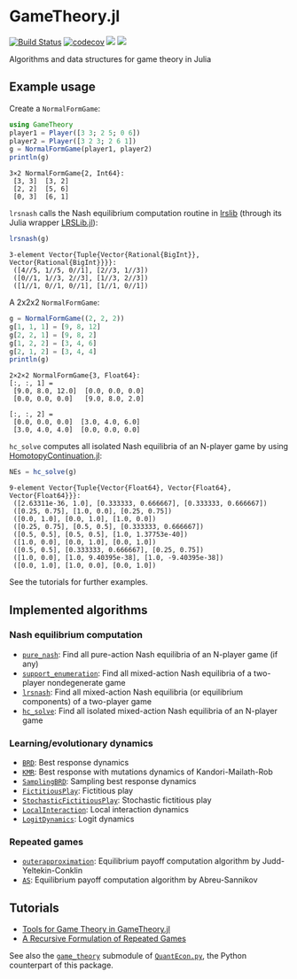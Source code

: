 # GameTheory.jl

[![Build Status](https://github.com/QuantEcon/GameTheory.jl/workflows/CI/badge.svg)](https://github.com/QuantEcon/GameTheory.jl/actions/workflows/ci.yml)
[![codecov](https://codecov.io/gh/QuantEcon/GameTheory.jl/branch/main/graph/badge.svg)](https://codecov.io/gh/QuantEcon/GameTheory.jl)
[![](https://img.shields.io/badge/docs-stable-blue.svg)](https://QuantEcon.github.io/GameTheory.jl/stable)
[![](https://img.shields.io/badge/docs-dev-blue.svg)](https://QuantEcon.github.io/GameTheory.jl/dev)

Algorithms and data structures for game theory in Julia

## Example usage

Create a `NormalFormGame`:

```julia
using GameTheory
player1 = Player([3 3; 2 5; 0 6])
player2 = Player([3 2 3; 2 6 1])
g = NormalFormGame(player1, player2)
println(g)
```
```
3×2 NormalFormGame{2, Int64}:
 [3, 3]  [3, 2]
 [2, 2]  [5, 6]
 [0, 3]  [6, 1]
```

`lrsnash` calls the Nash equilibrium computation routine in [lrslib](http://cgm.cs.mcgill.ca/~avis/C/lrs.html)
(through its Julia wrapper [LRSLib.jl](https://github.com/JuliaPolyhedra/LRSLib.jl)):

```julia
lrsnash(g)
```
```
3-element Vector{Tuple{Vector{Rational{BigInt}}, Vector{Rational{BigInt}}}}:
 ([4//5, 1//5, 0//1], [2//3, 1//3])
 ([0//1, 1//3, 2//3], [1//3, 2//3])
 ([1//1, 0//1, 0//1], [1//1, 0//1])
```

A 2x2x2 `NormalFormGame`:

```julia
g = NormalFormGame((2, 2, 2))
g[1, 1, 1] = [9, 8, 12]
g[2, 2, 1] = [9, 8, 2]
g[1, 2, 2] = [3, 4, 6]
g[2, 1, 2] = [3, 4, 4]
println(g)
```
```
2×2×2 NormalFormGame{3, Float64}:
[:, :, 1] =
 [9.0, 8.0, 12.0]  [0.0, 0.0, 0.0]
 [0.0, 0.0, 0.0]   [9.0, 8.0, 2.0]

[:, :, 2] =
 [0.0, 0.0, 0.0]  [3.0, 4.0, 6.0]
 [3.0, 4.0, 4.0]  [0.0, 0.0, 0.0]
```

`hc_solve` computes all isolated Nash equilibria of an N-player game by using
[HomotopyContinuation.jl](https://github.com/JuliaHomotopyContinuation/HomotopyContinuation.jl):

```julia
NEs = hc_solve(g)
```
```
9-element Vector{Tuple{Vector{Float64}, Vector{Float64}, Vector{Float64}}}:
 ([2.63311e-36, 1.0], [0.333333, 0.666667], [0.333333, 0.666667])
 ([0.25, 0.75], [1.0, 0.0], [0.25, 0.75])
 ([0.0, 1.0], [0.0, 1.0], [1.0, 0.0])
 ([0.25, 0.75], [0.5, 0.5], [0.333333, 0.666667])
 ([0.5, 0.5], [0.5, 0.5], [1.0, 1.37753e-40])
 ([1.0, 0.0], [0.0, 1.0], [0.0, 1.0])
 ([0.5, 0.5], [0.333333, 0.666667], [0.25, 0.75])
 ([1.0, 0.0], [1.0, 9.40395e-38], [1.0, -9.40395e-38])
 ([0.0, 1.0], [1.0, 0.0], [0.0, 1.0])
```

See the tutorials for further examples.

## Implemented algorithms

### Nash equilibrium computation

* [`pure_nash`](https://quantecon.github.io/GameTheory.jl/stable/lib/computing_nash_equilibria.html#GameTheory.pure_nash-Tuple{NormalFormGame}):
  Find all pure-action Nash equilibria of an N-player game (if any)
* [`support_enumeration`](https://quantecon.github.io/GameTheory.jl/stable/lib/computing_nash_equilibria.html#GameTheory.support_enumeration-Union{Tuple{NormalFormGame{2,%20T}},%20Tuple{T}}%20where%20T):
  Find all mixed-action Nash equilibria of a two-player nondegenerate game
* [`lrsnash`](https://quantecon.github.io/GameTheory.jl/stable/lib/computing_nash_equilibria.html#GameTheory.lrsnash-Tuple{NormalFormGame{2,%20%3C:Union{Int64,%20Rational}}}):
  Find all mixed-action Nash equilibria (or equilibrium components) of a two-player game
* [`hc_solve`](https://quantecon.github.io/GameTheory.jl/stable/lib/computing_nash_equilibria.html#GameTheory.hc_solve-Union{Tuple{NormalFormGame{N}},%20Tuple{N}}%20where%20N):
  Find all isolated mixed-action Nash equilibria of an N-player game

### Learning/evolutionary dynamics

* [`BRD`](https://quantecon.github.io/GameTheory.jl/stable/lib/learning_algorithms.html#GameTheory.BRD):
  Best response dynamics
* [`KMR`](https://quantecon.github.io/GameTheory.jl/stable/lib/learning_algorithms.html#GameTheory.KMR):
  Best response with mutations dynamics of Kandori-Mailath-Rob
* [`SamplingBRD`](https://quantecon.github.io/GameTheory.jl/stable/lib/learning_algorithms.html#GameTheory.SamplingBRD):
  Sampling best response dynamics
* [`FictitiousPlay`](https://quantecon.github.io/GameTheory.jl/stable/lib/learning_algorithms.html#GameTheory.FictitiousPlay):
  Fictitious play
* [`StochasticFictitiousPlay`](https://quantecon.github.io/GameTheory.jl/stable/lib/learning_algorithms.html#GameTheory.StochasticFictitiousPlay):
  Stochastic fictitious play
* [`LocalInteraction`](https://quantecon.github.io/GameTheory.jl/stable/lib/learning_algorithms.html#GameTheory.LocalInteraction):
  Local interaction dynamics
* [`LogitDynamics`](https://quantecon.github.io/GameTheory.jl/stable/lib/learning_algorithms.html#GameTheory.LogitDynamics):
  Logit dynamics

### Repeated games

* [`outerapproximation`](https://quantecon.github.io/GameTheory.jl/stable/lib/repeated_games.html#GameTheory.outerapproximation-Tuple{RepeatedGame{2}}):
  Equilibrium payoff computation algorithm by Judd-Yeltekin-Conklin
* [`AS`](https://quantecon.github.io/GameTheory.jl/stable/lib/repeated_games.html#GameTheory.AS-Union{Tuple{RepeatedGame{2,%20T,%20TD}},%20Tuple{TD},%20Tuple{T}}%20where%20{T,%20TD}):
  Equilibrium payoff computation algorithm by Abreu-Sannikov

## Tutorials

* [Tools for Game Theory in GameTheory.jl](https://nbviewer.org/github/QuantEcon/game-theory-notebooks/blob/main/game_theory_jl.ipynb)
* [A Recursive Formulation of Repeated Games](https://nbviewer.org/github/QuantEcon/QuantEcon.notebooks/blob/master/recursive_repeated_games.ipynb)

See also the [`game_theory`](https://quanteconpy.readthedocs.io/en/latest/game_theory.html) submodule of
[`QuantEcon.py`](https://github.com/QuantEcon/QuantEcon.py),
the Python counterpart of this package.
